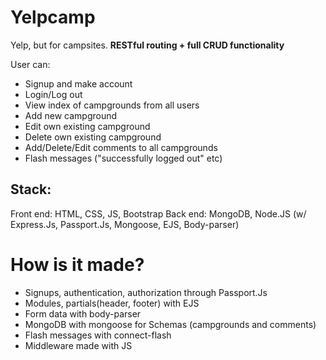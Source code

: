 # Yelpcamp
Yelp, but for campsites. __RESTful routing + full CRUD functionality__

User can:
- Signup and make account
- Login/Log out
- View index of campgrounds from all users
- Add new campground
- Edit own existing campground
- Delete own existing campground
- Add/Delete/Edit comments to all campgrounds
- Flash messages ("successfully logged out" etc)

## Stack:
Front end: HTML, CSS, JS, Bootstrap
Back end: MongoDB, Node.JS (w/ Express.Js, Passport.Js, Mongoose, EJS, Body-parser)

# How is it made? 
- Signups, authentication, authorization through Passport.Js
- Modules, partials(header, footer) with EJS
- Form data with body-parser
- MongoDB with mongoose for Schemas (campgrounds and comments) 
- Flash messages with connect-flash 
- Middleware made with JS
